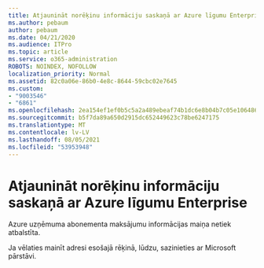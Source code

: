 ```yaml
---
title: Atjaunināt norēķinu informāciju saskaņā ar Azure līgumu Enterprise
ms.author: pebaum
author: pebaum
ms.date: 04/21/2020
ms.audience: ITPro
ms.topic: article
ms.service: o365-administration
ROBOTS: NOINDEX, NOFOLLOW
localization_priority: Normal
ms.assetid: 82c0a06e-86b0-4e8c-8644-59cbc02e7645
ms.custom:
- "9003546"
- "6861"
ms.openlocfilehash: 2ea154ef1ef0b5c5a2a489ebeaf74b1dc6e8b04b7c05e1064869cc99262c9823
ms.sourcegitcommit: b5f7da89a650d2915dc652449623c78be6247175
ms.translationtype: MT
ms.contentlocale: lv-LV
ms.lasthandoff: 08/05/2021
ms.locfileid: "53953948"
---
```

# <a name="update-billing-info-under-azure-enterprise-agreement"></a>Atjaunināt norēķinu informāciju saskaņā ar Azure līgumu Enterprise

Azure uzņēmuma abonementa maksājumu informācijas maiņa netiek atbalstīta.

Ja vēlaties mainīt adresi esošajā rēķinā, lūdzu, sazinieties ar Microsoft pārstāvi.

